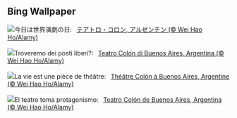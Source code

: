 ## Bing Wallpaper
![](https://www.bing.com/th?id=OHR.TeatroColon_JA-JP5032198346_UHD.jpg&w=1000)今日は世界演劇の日:&nbsp;&ensp;[テアトロ・コロン, アルゼンチン (© Wei Hao Ho/Alamy)](https://www.bing.com/th?id=OHR.TeatroColon_JA-JP5032198346_UHD.jpg)
<br><br/>
![](https://www.bing.com/th?id=OHR.TeatroColon_IT-IT6266704589_UHD.jpg&w=1000)Troveremo dei posti liberi?:&nbsp;&ensp;[Teatro Colón di Buenos Aires, Argentina (© Wei Hao Ho/Alamy)](https://www.bing.com/th?id=OHR.TeatroColon_IT-IT6266704589_UHD.jpg)
<br><br/>
![](https://www.bing.com/th?id=OHR.TeatroColon_FR-FR8848862049_UHD.jpg&w=1000)La vie est une pièce de théâtre:&nbsp;&ensp;[Théâtre Colón à Buenos Aires, Argentine (© Wei Hao Ho/Alamy)](https://www.bing.com/th?id=OHR.TeatroColon_FR-FR8848862049_UHD.jpg)
<br><br/>
![](https://www.bing.com/th?id=OHR.TeatroColon_ES-ES8480561009_UHD.jpg&w=1000)El teatro toma protagonismo:&nbsp;&ensp;[Teatro Colón de Buenos Aires, Argentina (© Wei Hao Ho/Alamy)](https://www.bing.com/th?id=OHR.TeatroColon_ES-ES8480561009_UHD.jpg)
<br><br/>
